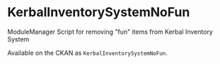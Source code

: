 # KerbalInventorySystemNoFun
ModuleManager Script for removing "fun" items from Kerbal Inventory System

Available on the CKAN as `KerbalInventorySystemNoFun`.
